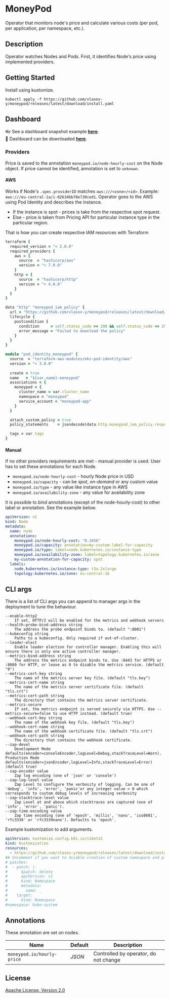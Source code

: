 # MoneyPod

Operator that monitors node's price and calculate various costs (per pod, per application, per namespace, etc.).

## Description

Operator watches Nodes and Pods. First, it identifies Node's price using implemented providers.

## Getting Started

Install using kustomize.

```shell
kubectl apply -f https://github.com/vlasov-y/moneypod/releases/latest/download/install.yaml
```

## Dashboard

:eyeglasses: See a dashboard snapshot example [**here**](https://snapshots.raintank.io/dashboard/snapshot/sW9EElMGYSe0qMWPTmG60xO6rSDFVO6M).  
:arrow_down_small: Dashboard can be downloaded [**here**](src/config/manager/prometheus/dashboard.json).

### Providers

Price is saved to the annotation `moneypod.io/node-hourly-cost` on the Node object.
If price cannot be identified, annotation is set to `unknown`.

#### AWS

Works if Node's `.spec.providerID` matches `aws:///<zone>/<id>`. Example: `aws:///eu-central-1a/i-02634bb78e730ced1`.
Operator goes to the AWS using Pod Identity and describes the instance.

- If the instance is spot - prices is take from the respective spot request.
- Else - price is taken from Pricing API for particular instance type in the particular region.

That is how you can create respective IAM resources with Terraform

```ruby
terraform {
  required_version = "< 2.0.0"
  required_providers {
    aws = {
      source  = "hashicorp/aws"
      version = "< 7.0.0"
    }
    http = {
      source  = "hashicorp/http"
      version = "< 4.0.0"
    }
  }
}

data "http" "moneypod_iam_policy" {
  url = "https://github.com/vlasov-y/moneypod/releases/latest/download/aws-iam-policy.json"
  lifecycle {
    postcondition {
      condition     = self.status_code >= 200 && self.status_code <= 299
      error_message = "Failed to download the policy"
    }
  }
}

module "pod_identity_moneypod" {
  source  = "terraform-aws-modules/eks-pod-identity/aws"
  version = "< 3.0.0"
  
  create = true
  name   = "${var.name}-moneypod"
  associations = {
    moneypod = {
      cluster_name = var.cluster_name
      namespace = "moneypod"
      service_account = "moneypod-app"
    }
  }

  attach_custom_policy = true
  policy_statements    = jsondecode(data.http.moneypod_iam_policy.response_body).Statement

  tags = var.tags
}
```

#### Manual

If no other providers requirements are met - manual provider is used.
User has to set these annotations for each Node.

- `moneypod.io/node-hourly-cost` - hourly Node price in USD
- `moneypod.io/capacity` - can be *spot*, *on-demand* or any custom value
- `moneypod.io/type` - any value like instance type in AWS
- `moneypod.io/availability-zone` - any value for availability zone

It is possible to *bind* annotations (except of the node-hourly-cost) to other label or annotation. See the example below.

```yaml
apiVersion: v1
kind: Node
metadata:
  name: node
  annotations:
    moneypod.io/node-hourly-cost: "0.3456"
    moneypod.io/capacity: annotation=my-custom-label-for-capacity
    moneypod.io/type: label=node.kubernetes.io/instance-type
    moneypod.io/availability-zone: label=topology.kubernetes.io/zone
    my-custom-annotation-for-capacity: spot
  labels:
    node.kubernetes.io/instance-type: t3a.2xlarge
    topology.kubernetes.io/zone: eu-central-1b
```

## CLI args

There is a list of CLI args you can append to manager args in the deployment to tune the behaviour.

```shell
--enable-http2
    If set, HTTP/2 will be enabled for the metrics and webhook servers
--health-probe-bind-address string
    The address the probe endpoint binds to. (default ":8081")
--kubeconfig string
    Paths to a kubeconfig. Only required if out-of-cluster.
--leader-elect
    Enable leader election for controller manager. Enabling this will ensure there is only one active controller manager.
--metrics-bind-address string
    The address the metrics endpoint binds to. Use :8443 for HTTPS or :8080 for HTTP, or leave as 0 to disable the metrics service. (default "0")
--metrics-cert-key string
    The name of the metrics server key file. (default "tls.key")
--metrics-cert-name string
    The name of the metrics server certificate file. (default "tls.crt")
--metrics-cert-path string
    The directory that contains the metrics server certificate.
--metrics-secure
    If set, the metrics endpoint is served securely via HTTPS. Use --metrics-secure=false to use HTTP instead. (default true)
--webhook-cert-key string
    The name of the webhook key file. (default "tls.key")
--webhook-cert-name string
    The name of the webhook certificate file. (default "tls.crt")
--webhook-cert-path string
    The directory that contains the webhook certificate.
--zap-devel
    Development Mode defaults(encoder=consoleEncoder,logLevel=Debug,stackTraceLevel=Warn). Production Mode defaults(encoder=jsonEncoder,logLevel=Info,stackTraceLevel=Error) (default true)
--zap-encoder value
    Zap log encoding (one of 'json' or 'console')
--zap-log-level value
    Zap Level to configure the verbosity of logging. Can be one of 'debug', 'info', 'error', 'panic'or any integer value > 0 which corresponds to custom debug levels of increasing verbosity
--zap-stacktrace-level value
    Zap Level at and above which stacktraces are captured (one of 'info', 'error', 'panic').
--zap-time-encoding value
    Zap time encoding (one of 'epoch', 'millis', 'nano', 'iso8601', 'rfc3339' or 'rfc3339nano'). Defaults to 'epoch'.
```

Example kustomization to add arguments.

```yaml
apiVersion: kustomize.config.k8s.io/v1beta1
kind: Kustomization
resources:
  - https://github.com/vlasov-y/moneypod/releases/latest/download/install.yaml
## Uncomment if you want to disable creation of custom namespace and plan to use system one instead
# patches:
#  - patch: |-
#      $patch: delete
#      apiVersion: v1
#      kind: Namespace
#      metadata:
#        name: _
#    target:
#      kind: Namespace
#namespace: kube-system

```

## Annotations

These annotation are set on nodes.

| Name                       | Default | Description                           |
| -------------------------- | ------- | ------------------------------------- |
| `moneypod.io/hourly-price` | *JSON*  | Controlled by operator, do not change |


## License

[Apache License, Version 2.0](LICENSE)
